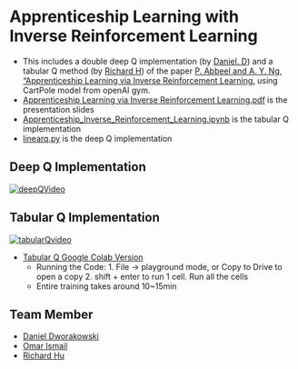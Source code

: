 # Apprenticeship Learning with Inverse Reinforcement Learning

- This includes a double deep Q implementation (by [Daniel. D](https://github.com/DanielDworakowski)) and a tabular Q method (by [Richard H](https://github.com/rhklite)) of the paper [P. Abbeel and A. Y. Ng, “Apprenticeship Learning via Inverse Reinforcement Learning.](https://ai.stanford.edu/~ang/papers/icml04-apprentice.pdf) using CartPole model from openAI gym.
- [Apprenticeship Learning via Inverse Reinforcement Learning.pdf](Apprenticeship\Learning\via\Inverse\Reinforcement\Learning.pdf) is the presentation slides
- [Apprenticeship_Inverse_Reinforcement_Learning.ipynb](Apprenticeship_Inverse_Reinforcement_Learning.ipynb) is the tabular Q implementation
- [linearq.py](linearq.py) is the deep Q implementation

## Deep Q Implementation

[![deepQVideo](http://img.youtube.com/vi/COAyi4-VlEw/0.jpg)](https://www.youtube.com/watch?v=COAyi4-VlEw)

## Tabular Q Implementation

[![tabularQvideo](http://img.youtube.com/vi/Wd1xfNNo9kc/0.jpg)](https://www.youtube.com/watch?v=Wd1xfNNo9kc)

- [Tabular Q Google Colab Version](https://colab.research.google.com/drive/1Tmc5fPHP9J0s-vQukLDzRywe47BNni37#scrollTo=bzxZCx5VD3xn)
  - Running the Code: 1. File → playground mode, or Copy to Drive to open a copy 2. shift + enter to run 1 cell. Run all the cells
  - Entire training takes around 10~15min

## Team Member

- [Daniel Dworakowski](https://github.com/DanielDworakowski/ALVIRL)
- [Omar Ismail](https://github.com/omarismail94)
- [Richard Hu](https://github.com/rhklite)
